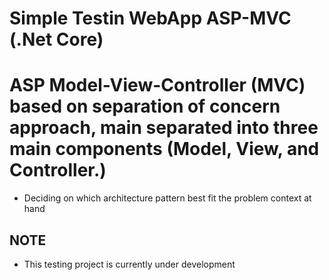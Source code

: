 # Simple Testin WebApp ASP-MVC (.Net Core)

# ASP Model-View-Controller (MVC) based on separation of concern approach, main separated into three main components (Model, View, and Controller.)
- Deciding on which architecture pattern best fit the problem context at hand
		
## NOTE
- This testing project is currently under development
